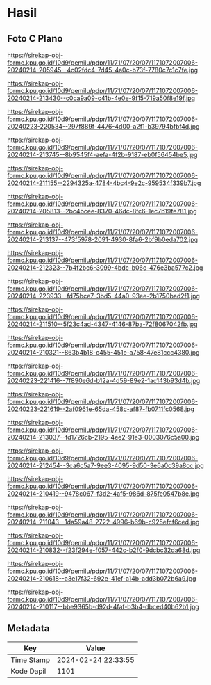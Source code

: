 # Hasil

## Foto C Plano

https://sirekap-obj-formc.kpu.go.id/10d9/pemilu/pdpr/11/71/07/20/07/1171072007006-20240214-205945--4c02fdc4-7d45-4a0c-b73f-7780c7c1c7fe.jpg

https://sirekap-obj-formc.kpu.go.id/10d9/pemilu/pdpr/11/71/07/20/07/1171072007006-20240214-213430--c0ca9a09-c41b-4e0e-9f15-719a50f8e19f.jpg

https://sirekap-obj-formc.kpu.go.id/10d9/pemilu/pdpr/11/71/07/20/07/1171072007006-20240223-220534--297f889f-4476-4d00-a2f1-b39794bfbf4d.jpg

https://sirekap-obj-formc.kpu.go.id/10d9/pemilu/pdpr/11/71/07/20/07/1171072007006-20240214-213745--8b9545f4-aefa-4f2b-9187-eb0f56454be5.jpg

https://sirekap-obj-formc.kpu.go.id/10d9/pemilu/pdpr/11/71/07/20/07/1171072007006-20240214-211155--2294325a-4784-4bc4-9e2c-959534f339b7.jpg

https://sirekap-obj-formc.kpu.go.id/10d9/pemilu/pdpr/11/71/07/20/07/1171072007006-20240214-205813--2bc4bcee-8370-46dc-8fc6-1ec7b19fe781.jpg

https://sirekap-obj-formc.kpu.go.id/10d9/pemilu/pdpr/11/71/07/20/07/1171072007006-20240214-213137--473f5978-2091-4930-8fa6-2bf9b0eda702.jpg

https://sirekap-obj-formc.kpu.go.id/10d9/pemilu/pdpr/11/71/07/20/07/1171072007006-20240214-212323--7b4f2bc6-3099-4bdc-b06c-476e3ba577c2.jpg

https://sirekap-obj-formc.kpu.go.id/10d9/pemilu/pdpr/11/71/07/20/07/1171072007006-20240214-223933--fd75bce7-3bd5-44a0-93ee-2b1750bad2f1.jpg

https://sirekap-obj-formc.kpu.go.id/10d9/pemilu/pdpr/11/71/07/20/07/1171072007006-20240214-211510--5f23c4ad-4347-4146-87ba-72f8067042fb.jpg

https://sirekap-obj-formc.kpu.go.id/10d9/pemilu/pdpr/11/71/07/20/07/1171072007006-20240214-210321--863b4b18-c455-451e-a758-47e81ccc4380.jpg

https://sirekap-obj-formc.kpu.go.id/10d9/pemilu/pdpr/11/71/07/20/07/1171072007006-20240223-221416--7f890e6d-b12a-4d59-89e2-1ac143b93d4b.jpg

https://sirekap-obj-formc.kpu.go.id/10d9/pemilu/pdpr/11/71/07/20/07/1171072007006-20240223-221619--2af0961e-65da-458c-af87-fb0711fc0568.jpg

https://sirekap-obj-formc.kpu.go.id/10d9/pemilu/pdpr/11/71/07/20/07/1171072007006-20240214-213037--fd1726cb-2195-4ee2-91e3-0003076c5a00.jpg

https://sirekap-obj-formc.kpu.go.id/10d9/pemilu/pdpr/11/71/07/20/07/1171072007006-20240214-212454--3ca6c5a7-9ee3-4095-9d50-3e6a0c39a8cc.jpg

https://sirekap-obj-formc.kpu.go.id/10d9/pemilu/pdpr/11/71/07/20/07/1171072007006-20240214-210419--9478c067-f3d2-4af5-986d-875fe0547b8e.jpg

https://sirekap-obj-formc.kpu.go.id/10d9/pemilu/pdpr/11/71/07/20/07/1171072007006-20240214-211043--1da59a48-2722-4996-b69b-c925efcf6ced.jpg

https://sirekap-obj-formc.kpu.go.id/10d9/pemilu/pdpr/11/71/07/20/07/1171072007006-20240214-210832--f23f294e-f057-442c-b2f0-9dcbc32da68d.jpg

https://sirekap-obj-formc.kpu.go.id/10d9/pemilu/pdpr/11/71/07/20/07/1171072007006-20240214-210618--a3e17f32-692e-41ef-a14b-add3b072b6a9.jpg

https://sirekap-obj-formc.kpu.go.id/10d9/pemilu/pdpr/11/71/07/20/07/1171072007006-20240214-210117--bbe9365b-d92d-4faf-b3b4-dbced40b62b1.jpg


## Metadata

| Key        | Value               |
| ---------- | ------------------- |
| Time Stamp | 2024-02-24 22:33:55 |
| Kode Dapil | 1101                |



